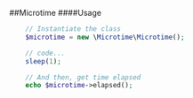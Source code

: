##Microtime
####Usage


```php
    // Instantiate the class
    $microtime = new \Microtime\Microtime();

    // code...
    sleep(1);

    // And then, get time elapsed
    echo $microtime->elapsed();
```
